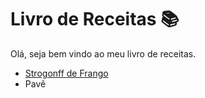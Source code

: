 # Livro de Receitas :books:

Olá, seja bem vindo ao meu livro de receitas.

- [Strogonff de Frango](F:\workspace\livro-receitas\receitas\Strogonoff.md)
- Pavê
